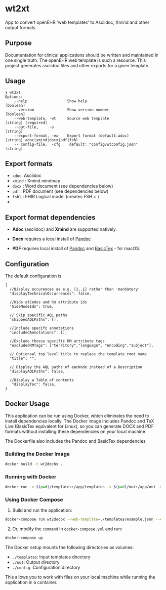 # wt2xt

App to convert openEHR 'web templates' to Asciidoc, Xmind and other output formats.

## Purpose 
Documentation for clinical applications should be written and maintained in one single truth. 
The openEHR web template is such a resource. This project generates asciidoc files and other exports for a given template. 

## Usage 
```
❯ wt2xt
Options:
    --help                  Show help                             [boolean]
    --version               Show version number                   [boolean]
    --web-template, -wt     Source web template                   [string] [required]
    --out-file,     -o                                            [string]
    --export-format, -ex    Export format (default:adoc)          [string] adoc|xmind|docx|pdf|fshl
    -- config-file,  -cfg    default: "config/wtconfig.json"       [string]

 ``` 

## Export formats

- `adoc`: Asciidoc
- `xmind` : Xmind mindmap
- `docx` : Word document (see dependencies below)
- `pdf` : PDF document (see dependencies below)
- `fshl` : FHIR Logical model (creates FSH + )
- 
## Export format dependencies 

- **Adoc** (asciidoc) and **Xmind** are supported natively.


- **Docx** requires a local install of [Pandoc](https://pandoc.org/installing.html)


- **PDF** requires local install of [Pandoc](https://pandoc.org/installing.html) and [BasicTex](https://www.neelsomani.com/blog/get-mactex-faster-easily-using-basictex.php) - for macOS.


## Configuration

The default configuration is

```
{
  //Display occurences as e.g. [1..1] rather than 'mandatory'
  "displayTechnicalOccurrences": false,

  //Hide atCodes and Rm attribute ids
  "hideNodeIds": true,

  // Skip specific AQL paths
  "skippedAQLPaths": [],

  //Include specifc annotations
  "includedAnnotations": [],

  //Exclude theese specific RM attribute tags
  "excludedRMTags": ["territory","language", "encoding","subject"],

  // Optionsal top level title to replace the template root name
  "title": "",

  // Display the AQL paths of eacNode instead of a Description
  "displayAQLPaths": false,

  //Display a Table of contents
   "displayToc": false,
}
```



## Docker Usage

This application can be run using Docker, which eliminates the need to install dependencies locally. The Docker image includes Pandoc and TeX Live (BasicTex equivalent for Linux), so you can generate DOCX and PDF formats without installing these dependencies on your local machine.

The Dockerfile also includes the Pandoc and BasicTex dependencies

### Building the Docker Image

```bash
docker build -t wt2docbx .
```

### Running with Docker

```bash
docker run -v $(pwd)/templates:/app/templates -v $(pwd)/out:/app/out -v $(pwd)/config:/app/config wt2docbx --web-template=./templates/example.json --export-format=adoc
```

### Using Docker Compose

1. Build and run the application:

```bash
docker-compose run wt2docbx --web-template=./templates/example.json --export-format=adoc
```

2. Or, modify the `command` in `docker-compose.yml` and run:

```bash
docker-compose up
```

The Docker setup mounts the following directories as volumes:
- `./templates`: Input templates directory
- `./out`: Output directory
- `./config`: Configuration directory

This allows you to work with files on your local machine while running the application in a container.
